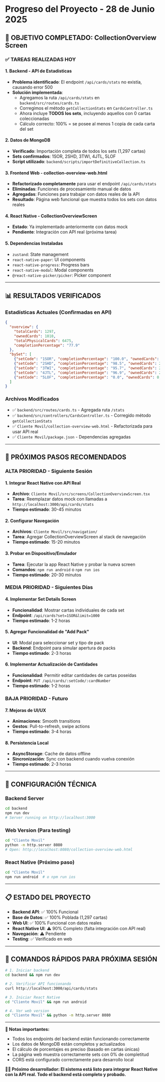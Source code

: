 # Progreso del Proyecto - 28 de Junio 2025

## 🎯 OBJETIVO COMPLETADO: CollectionOverview Screen

### ✅ TAREAS REALIZADAS HOY

#### 1. **Backend - API de Estadísticas** 
- **Problema identificado**: El endpoint `/api/cards/stats` no existía, causando error 500
- **Solución implementada**: 
  - Agregamos la ruta `/api/cards/stats` en `backend/src/routes/cards.ts`
  - Corregimos el método `getCollectionStats` en `CardsController.ts`
  - Ahora incluye **TODOS los sets**, incluyendo aquellos con 0 cartas coleccionadas
  - Cálculo correcto: 100% = se posee al menos 1 copia de cada carta del set

#### 2. **Datos de MongoDB**
- **Verificado**: Importación completa de todos los sets (1,297 cartas)
- **Sets confirmados**: 1SOR, 2SHD, 3TWI, 4JTL, 5LOF
- **Script utilizado**: `backend/scripts/importDefinitiveCollection.ts`

#### 3. **Frontend Web - collection-overview-web.html**
- **Refactorizado completamente** para usar el endpoint `/api/cards/stats`
- **Eliminadas**: Funciones de procesamiento manual de datos
- **Agregadas**: Funciones para trabajar con datos reales de la API
- **Resultado**: Página web funcional que muestra todos los sets con datos reales

#### 4. **React Native - CollectionOverviewScreen**
- **Estado**: Ya implementado anteriormente con datos mock
- **Pendiente**: Integración con API real (próxima tarea)

#### 5. **Dependencias Instaladas**
- `zustand`: State management
- `react-native-paper`: UI components
- `react-native-progress`: Progress bars
- `react-native-modal`: Modal components
- `@react-native-picker/picker`: Picker component

---

## 📊 RESULTADOS VERIFICADOS

### **Estadísticas Actuales (Confirmadas en API)**
```json
{
  "overview": {
    "totalCards": 1297,
    "ownedCards": 1010,
    "totalPhysicalCards": 6475,
    "completionPercentage": "77.9"
  },
  "bySet": [
    {"setCode": "1SOR", "completionPercentage": "100.0", "ownedCards": 252, "totalCards": 252},
    {"setCode": "2SHD", "completionPercentage": "98.5", "ownedCards": 258, "totalCards": 262},
    {"setCode": "3TWI", "completionPercentage": "95.7", "ownedCards": 246, "totalCards": 257},
    {"setCode": "4JTL", "completionPercentage": "96.9", "ownedCards": 254, "totalCards": 262},
    {"setCode": "5LOF", "completionPercentage": "0.0", "ownedCards": 0, "totalCards": 264}
  ]
}
```

### **Archivos Modificados**
- ✅ `backend/src/routes/cards.ts` - Agregada ruta `/stats`
- ✅ `backend/src/controllers/CardsController.ts` - Corregido método `getCollectionStats`
- ✅ `Cliente Movil/collection-overview-web.html` - Refactorizada para usar API real
- ✅ `Cliente Movil/package.json` - Dependencias agregadas

---

## 🎯 PRÓXIMOS PASOS RECOMENDADOS

### **ALTA PRIORIDAD - Siguiente Sesión**

#### 1. **Integrar React Native con API Real**
- **Archivo**: `Cliente Movil/src/screens/CollectionOverviewScreen.tsx`
- **Tarea**: Reemplazar datos mock con llamadas a `http://localhost:3000/api/cards/stats`
- **Tiempo estimado**: 30-45 minutos

#### 2. **Configurar Navegación**
- **Archivos**: `Cliente Movil/src/navigation/` 
- **Tarea**: Agregar CollectionOverviewScreen al stack de navegación
- **Tiempo estimado**: 15-20 minutos

#### 3. **Probar en Dispositivo/Emulador**
- **Tarea**: Ejecutar la app React Native y probar la nueva screen
- **Comandos**: `npm run android` o `npm run ios`
- **Tiempo estimado**: 20-30 minutos

### **MEDIA PRIORIDAD - Siguientes Días**

#### 4. **Implementar Set Details Screen**
- **Funcionalidad**: Mostrar cartas individuales de cada set
- **Endpoint**: `/api/cards?set=1SOR&limit=1000`
- **Tiempo estimado**: 1-2 horas

#### 5. **Agregar Funcionalidad de "Add Pack"**
- **UI**: Modal para seleccionar set y tipo de pack
- **Backend**: Endpoint para simular apertura de packs
- **Tiempo estimado**: 2-3 horas

#### 6. **Implementar Actualización de Cantidades**
- **Funcionalidad**: Permitir editar cantidades de cartas poseídas
- **Endpoint**: `PUT /api/cards/:setCode/:cardNumber`
- **Tiempo estimado**: 1-2 horas

### **BAJA PRIORIDAD - Futuro**

#### 7. **Mejoras de UI/UX**
- **Animaciones**: Smooth transitions
- **Gestos**: Pull-to-refresh, swipe actions
- **Tiempo estimado**: 3-4 horas

#### 8. **Persistencia Local**
- **AsyncStorage**: Cache de datos offline
- **Sincronización**: Sync con backend cuando vuelva conexión
- **Tiempo estimado**: 2-3 horas

---

## 🔧 CONFIGURACIÓN TÉCNICA

### **Backend Server**
```bash
cd backend
npm run dev
# Server running on http://localhost:3000
```

### **Web Version (Para testing)**
```bash
cd "Cliente Movil"
python -m http.server 8080
# Open: http://localhost:8080/collection-overview-web.html
```

### **React Native (Próximo paso)**
```bash
cd "Cliente Movil"
npm run android  # o npm run ios
```

---

## 📋 ESTADO DEL PROYECTO

- **Backend API**: ✅ 100% Funcional
- **Base de Datos**: ✅ 100% Poblada (1,297 cartas)
- **Web UI**: ✅ 100% Funcional con datos reales
- **React Native UI**: ⚠️ 90% Completo (falta integración con API real)
- **Navegación**: ⚠️ Pendiente
- **Testing**: ✅ Verificado en web

---

## 🚀 COMANDOS RÁPIDOS PARA PRÓXIMA SESIÓN

```bash
# 1. Iniciar backend
cd backend && npm run dev

# 2. Verificar API funcionando
curl http://localhost:3000/api/cards/stats

# 3. Iniciar React Native
cd "Cliente Movil" && npm run android

# 4. Ver web version
cd "Cliente Movil" && python -m http.server 8080
```

---

**📝 Notas importantes:**
- Todos los endpoints del backend están funcionando correctamente
- Los datos de MongoDB están completos y actualizados
- El cálculo de porcentajes es preciso (basado en cartas únicas)
- La página web muestra correctamente sets con 0% de completitud
- CORS está configurado correctamente para desarrollo local

**👨‍💻 Próximo desarrollador: El sistema está listo para integrar React Native con la API real. Todo el backend está completo y probado.**
